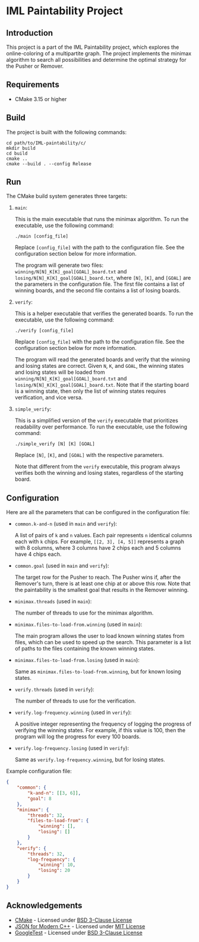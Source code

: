 # IML Paintability Project

## Introduction
This project is a part of the IML Paintability project, which explores the online-coloring of a multipartite graph.
The project implements the minimax algorithm to search all possibilities and determine the optimal strategy for the Pusher or Remover.

## Requirements
- CMake 3.15 or higher

## Build
The project is built with the following commands:
```shell
cd path/to/IML-paintability/c/
mkdir build
cd build
cmake ..
cmake --build . --config Release
```

## Run
The CMake build system generates three targets:

1. `main`:

    This is the main executable that runs the minimax algorithm.
    To run the executable, use the following command:
    ```shell
    ./main [config_file]
    ```
    Replace `[config_file]` with the path to the configuration file.
    See the configuration section below for more information.

    The program will generate two files: `winning/N[N]_K[K]_goal[GOAL]_board.txt` and `losing/N[N]_K[K]_goal[GOAL]_board.txt`,
    where `[N]`, `[K]`, and `[GOAL]` are the parameters in the configuration file.
    The first file contains a list of winning boards, and the second file contains a list of losing boards.

2. `verify`:

    This is a helper executable that verifies the generated boards.
    To run the executable, use the following command:
    ```shell
    ./verify [config_file]
    ```
    Replace `[config_file]` with the path to the configuration file.
    See the configuration section below for more information.

    The program will read the generated boards and verify that the winning and losing states are correct.
   Given `N`, `K`, and `GOAL`, the winning states and losing states will be loaded from `winning/N[N]_K[K]_goal[GOAL]_board.txt` and `losing/N[N]_K[K]_goal[GOAL]_board.txt`.
    Note that if the starting board is a winning state, then only the list of winning states requires verification, and vice versa.

3. `simple_verify`:

    This is a simplified version of the `verify` executable that prioritizes readability over performance.
    To run the executable, use the following command:
    ```shell
    ./simple_verify [N] [K] [GOAL]
    ```
    Replace `[N]`, `[K]`, and `[GOAL]` with the respective parameters.

    Note that different from the `verify` executable, this program always verifies both the winning and losing states, regardless of the starting board.

## Configuration
Here are all the parameters that can be configured in the configuration file:
- `common.k-and-n` (used in `main` and `verify`):

    A list of pairs of `k` and `n` values. Each pair represents `n` identical columns each with `k` chips.
    For example, `[[2, 3], [4, 5]]` represents a graph with 8 columns, where 3 columns have 2 chips each and 5 columns have 4 chips each.

- `common.goal` (used in `main` and `verify`):

    The target row for the Pusher to reach. The Pusher wins if, after the Remover's turn, there is at least one chip at or above this row.
    Note that the paintability is the smallest goal that results in the Remover winning.

- `minimax.threads` (used in `main`):

    The number of threads to use for the minimax algorithm.

- `minimax.files-to-load-from.winning` (used in `main`):

    The main program allows the user to load known winning states from files, which can be used to speed up the search.
    This parameter is a list of paths to the files containing the known winning states.

- `minimax.files-to-load-from.losing` (used in `main`):

    Same as `minimax.files-to-load-from.winning`, but for known losing states.

- `verify.threads` (used in `verify`):

    The number of threads to use for the verification.

- `verify.log-frequency.winning` (used in `verify`):

    A positive integer representing the frequency of logging the progress of verifying the winning states.
    For example, if this value is 100, then the program will log the progress for every 100 boards.

- `verify.log-frequency.losing` (used in `verify`):

    Same as `verify.log-frequency.winning`, but for losing states.

Example configuration file:
```json
{
    "common": {
        "k-and-n": [[3, 6]],
        "goal": 8
    },
    "minimax": {
        "threads": 32,
        "files-to-load-from": {
            "winning": [],
            "losing": []
        }
    },
    "verify": {
        "threads": 32,
        "log-frequency": {
            "winning": 10,
            "losing": 20
        }
    }
}
```

## Acknowledgements
- [CMake](https://cmake.org/) - Licensed under [BSD 3-Clause License](https://cmake.org/licensing/)
- [JSON for Modern C++](https://json.nlohmann.me/) - Licensed under [MIT License](https://json.nlohmann.me/home/license/)
- [GoogleTest](https://google.github.io/googletest) - Licensed under [BSD 3-Clause License](https://github.com/google/googletest/blob/main/LICENSE)
